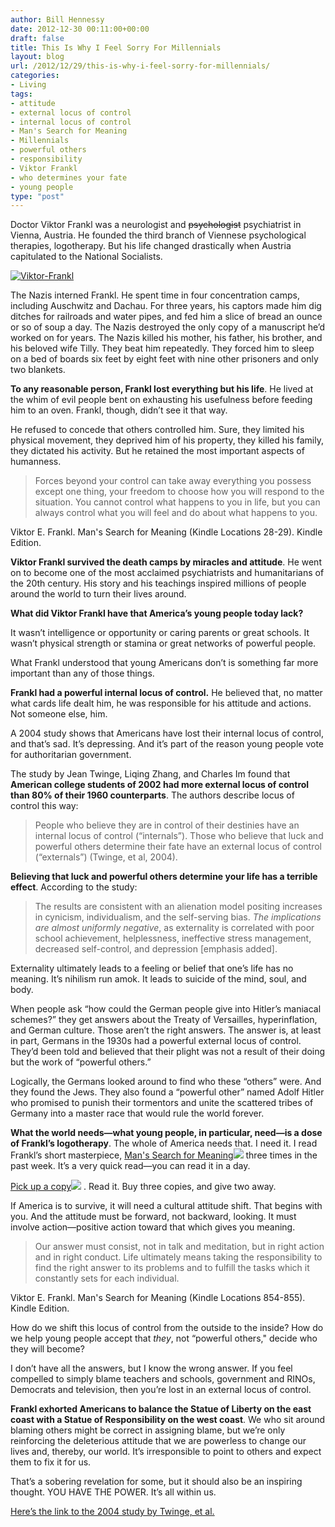 ```yaml
---
author: Bill Hennessy
date: 2012-12-30 00:11:00+00:00
draft: false
title: This Is Why I Feel Sorry For Millennials
layout: blog
url: /2012/12/29/this-is-why-i-feel-sorry-for-millennials/
categories:
- Living
tags:
- attitude
- external locus of control
- internal locus of control
- Man's Search for Meaning
- Millennials
- powerful others
- responsibility
- Viktor Frankl
- who determines your fate
- young people
type: "post"
---
```


Doctor Viktor Frankl was a neurologist and <del>psychologist</del>  psychiatrist in Vienna, Austria. He founded the third branch of Viennese psychological therapies, logotherapy. But his life changed drastically when Austria capitulated to the National Socialists.

[![Viktor-Frankl](https://ludicrite.files.wordpress.com/2012/12/viktor-frankl_thumb.jpg)
](https://ludicrite.files.wordpress.com/2012/12/viktor-frankl.jpg)

The Nazis interned Frankl. He spent time in four concentration camps, including Auschwitz and Dachau. For three years, his captors made him dig ditches for railroads and water pipes, and fed him a slice of bread an ounce or so of soup a day. The Nazis destroyed the only copy of a manuscript he’d worked on for years. The Nazis killed his mother, his father, his brother, and his beloved wife Tilly. They beat him repeatedly. They forced him to sleep on a bed of boards six feet by eight feet with nine other prisoners and only two blankets.

**To any reasonable person, Frankl lost everything but his life**. He lived at the whim of evil people bent on exhausting his usefulness before feeding him to an oven. Frankl, though, didn’t see it that way.

He refused to concede that others controlled him. Sure, they limited his physical movement, they deprived him of his property, they killed his family, they dictated his activity. But he retained the most important aspects of humanness.


> Forces beyond your control can take away everything you possess except one thing, your freedom to choose how you will respond to the situation. You cannot control what happens to you in life, but you can always control what you will feel and do about what happens to you.

Viktor E. Frankl. Man's Search for Meaning (Kindle Locations 28-29). Kindle Edition.


**Viktor Frankl survived the death camps by miracles and attitude**. He went on to become one of the most acclaimed psychiatrists and humanitarians of the 20th century. His story and his teachings inspired millions of people around the world to turn their lives around.

**What did Viktor Frankl have that America’s young people today lack?**

It wasn’t intelligence or opportunity or caring parents or great schools. It wasn’t physical strength or stamina or great networks of powerful people.

What Frankl understood that young Americans don’t is something far more important than any of those things.

**Frankl had a powerful internal locus of control.** He believed that, no matter what cards life dealt him, he was responsible for his attitude and actions. Not someone else, him.

A 2004 study shows that Americans have lost their internal locus of control, and that’s sad. It’s depressing. And it’s part of the reason young people vote for authoritarian government.

The study by Jean Twinge, Liqing Zhang, and Charles Im found that **American college students of 2002 had more external locus of control than 80% of their 1960 counterparts**. The authors describe locus of control this way:


> People who believe they are in control of their destinies have an internal locus of control (“internals”). Those who believe that luck and powerful others determine their fate have an external locus of control (“externals”) (Twinge, et al, 2004).


**Believing that luck and powerful others determine your life has a terrible effect**.  According to the study:


> The results are consistent with an alienation model positing increases in cynicism, individualism, and the self-serving bias. _The implications are almost uniformly negative_, as externality is correlated with poor school achievement, helplessness, ineffective stress management, decreased self-control, and depression [emphasis added].


Externality ultimately leads to a feeling or belief that one’s life has no meaning. It’s nihilism run amok. It leads to suicide of the mind, soul, and body.

When people ask “how could the German people give into Hitler’s maniacal schemes?” they get answers about the Treaty of Versailles, hyperinflation, and German culture. Those aren’t the right answers. The answer is, at least in part, Germans in the 1930s had a powerful external locus of control. They’d been told and believed that their plight was not a result of their doing but the work of “powerful others.”

Logically, the Germans looked around to find who these “others” were. And they found the Jews. They also found a “powerful other” named Adolf Hitler who promised to punish their tormentors and unite the scattered tribes of Germany into a master race that would rule the world forever.

**What the world needs—what young people, in particular, need—is a dose of Frankl’s logotherapy**.  The whole of America needs that. I need it. I read Frankl’s short masterpiece, [Man's Search for Meaning](https://www.amazon.com/gp/product/0807014273/ref=as_li_ss_tl?ie=UTF8&tag=hennesssview-20&linkCode=as2&camp=1789&creative=390957&creativeASIN=0807014273)![](https://www.assoc-amazon.com/e/ir?t=hennesssview-20&l=as2&o=1&a=0807014273)
three times in the past week. It’s a very quick read—you can read it in a day.

[Pick up a copy](https://www.amazon.com/gp/product/0807014273/ref=as_li_ss_tl?ie=UTF8&tag=hennesssview-20&linkCode=as2&camp=1789&creative=390957&creativeASIN=0807014273)![](https://www.assoc-amazon.com/e/ir?t=hennesssview-20&l=as2&o=1&a=0807014273)
.  Read it. Buy three copies, and give two away.

If America is to survive, it will need a cultural attitude shift. That begins with you. And the attitude must be forward, not backward, looking. It must involve action—positive action toward that which gives you meaning.


> Our answer must consist, not in talk and meditation, but in right action and in right conduct. Life ultimately means taking the responsibility to find the right answer to its problems and to fulfill the tasks which it constantly sets for each individual.

Viktor E. Frankl. Man's Search for Meaning (Kindle Locations 854-855). Kindle Edition.


How do we shift this locus of control from the outside to the inside? How do we help young people accept that _they_, not “powerful others," decide who they will become?

I don’t have all the answers, but I know the wrong answer. If you feel compelled to simply blame teachers and schools, government and RINOs, Democrats and television, then you’re lost in an external locus of control.

**Frankl exhorted Americans to balance the Statue of Liberty on the east coast with a Statue of Responsibility on the west coast**. We who sit around blaming others might be correct in assigning blame, but we’re only reinforcing the deleterious attitude that we are powerless to change our lives and, thereby, our world. It’s irresponsible to point to others and expect them to fix it for us.

That’s a sobering revelation for some, but it should also be an inspiring thought.  YOU HAVE THE POWER.  It’s all within us.

[Here’s the link to the 2004 study by Twinge, et al.](https://www.evernote.com/shard/s1/sh/d042eb83-7af5-4966-b35e-baf5d95dc701/d52f0d4ed77d7af4972bc1f30a0e5400)
